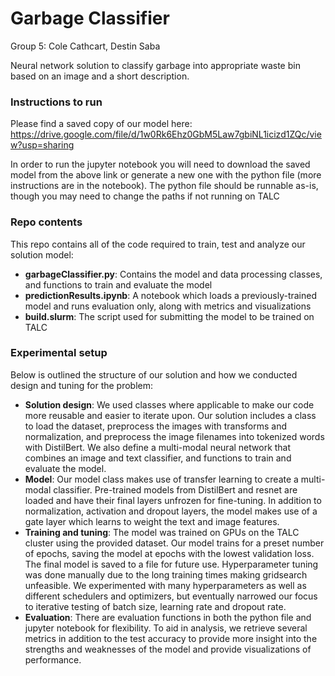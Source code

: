 # Garbage Classifier
Group 5: Cole Cathcart, Destin Saba

Neural network solution to classify garbage into appropriate waste bin based on an image and a short description.

### Instructions to run
Please find a saved copy of our model here: https://drive.google.com/file/d/1w0Rk6Ehz0GbM5Law7gbiNL1icizd1ZQc/view?usp=sharing

In order to run the jupyter notebook you will need to download the saved model from the above link or generate a new one with the python file (more instructions are in the notebook). The python file should be runnable as-is, though you may need to change the paths if not running on TALC

### Repo contents
This repo contains all of the code required to train, test and analyze our solution model:
* **garbageClassifier.py**: Contains the model and data processing classes, and functions to train and evaluate the model
* **predictionResults.ipynb**: A notebook which loads a previously-trained model and runs evaluation only, along with metrics and visualizations
* **build.slurm**: The script used for submitting the model to be trained on TALC

### Experimental setup
Below is outlined the structure of our solution and how we conducted design and tuning for the problem:
* **Solution design**: We used classes where applicable to make our code more reusable and easier to iterate upon. Our solution includes a class to load the dataset, preprocess the images with transforms and normalization, and preprocess the image filenames into tokenized words with DistilBert. We also define a multi-modal neural network that combines an image and text classifier, and functions to train and evaluate the model.
* **Model**: Our model class makes use of transfer learning to create a multi-modal classifier. Pre-trained models from DistilBert and resnet are loaded and have their final layers unfrozen for fine-tuning. In addition to normalization, activation and dropout layers, the model makes use of a gate layer which learns to weight the text and image features.
* **Training and tuning**: The model was trained on GPUs on the TALC cluster using the provided dataset. Our model trains for a preset number of epochs, saving the model at epochs with the lowest validation loss. The final model is saved to a file for future use. Hyperparameter tuning was done manually due to the long training times making gridsearch unfeasible. We experimented with many hyperparameters as well as different schedulers and optimizers, but eventually narrowed our focus to iterative testing of batch size, learning rate and dropout rate.
* **Evaluation**: There are evaluation functions in both the python file and jupyter notebook for flexibility. To aid in analysis, we retrieve several metrics in addition to the test accuracy to provide more insight into the strengths and weaknesses of the model and provide visualizations of performance.
